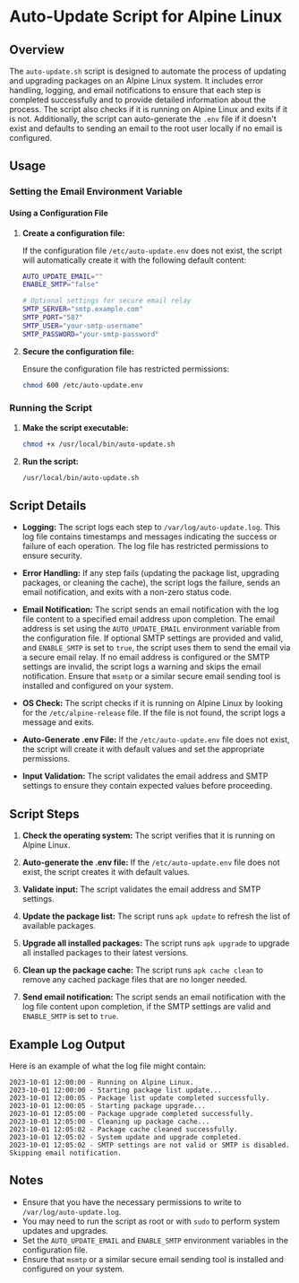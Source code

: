 # Auto-Update Script for Alpine Linux

## Overview

The `auto-update.sh` script is designed to automate the process of updating and upgrading packages on an Alpine Linux system. It includes error handling, logging, and email notifications to ensure that each step is completed successfully and to provide detailed information about the process. The script also checks if it is running on Alpine Linux and exits if it is not. Additionally, the script can auto-generate the `.env` file if it doesn't exist and defaults to sending an email to the root user locally if no email is configured.

## Usage

### Setting the Email Environment Variable

#### Using a Configuration File

1. **Create a configuration file:**

   If the configuration file `/etc/auto-update.env` does not exist, the script will automatically create it with the following default content:

   ```sh
   AUTO_UPDATE_EMAIL=""
   ENABLE_SMTP="false"

   # Optional settings for secure email relay
   SMTP_SERVER="smtp.example.com"
   SMTP_PORT="587"
   SMTP_USER="your-smtp-username"
   SMTP_PASSWORD="your-smtp-password"
   ```

2. **Secure the configuration file:**

   Ensure the configuration file has restricted permissions:

   ```sh
   chmod 600 /etc/auto-update.env
   ```

### Running the Script

1. **Make the script executable:**

   ```sh
   chmod +x /usr/local/bin/auto-update.sh
   ```

2. **Run the script:**

   ```sh
   /usr/local/bin/auto-update.sh
   ```

## Script Details

- **Logging:**
  The script logs each step to `/var/log/auto-update.log`. This log file contains timestamps and messages indicating the success or failure of each operation. The log file has restricted permissions to ensure security.

- **Error Handling:**
  If any step fails (updating the package list, upgrading packages, or cleaning the cache), the script logs the failure, sends an email notification, and exits with a non-zero status code.

- **Email Notification:**
  The script sends an email notification with the log file content to a specified email address upon completion. The email address is set using the `AUTO_UPDATE_EMAIL` environment variable from the configuration file. If optional SMTP settings are provided and valid, and `ENABLE_SMTP` is set to `true`, the script uses them to send the email via a secure email relay. If no email address is configured or the SMTP settings are invalid, the script logs a warning and skips the email notification. Ensure that `msmtp` or a similar secure email sending tool is installed and configured on your system.

- **OS Check:**
  The script checks if it is running on Alpine Linux by looking for the `/etc/alpine-release` file. If the file is not found, the script logs a message and exits.

- **Auto-Generate .env File:**
  If the `/etc/auto-update.env` file does not exist, the script will create it with default values and set the appropriate permissions.

- **Input Validation:**
  The script validates the email address and SMTP settings to ensure they contain expected values before proceeding.

## Script Steps

1. **Check the operating system:**
   The script verifies that it is running on Alpine Linux.

2. **Auto-generate the .env file:**
   If the `/etc/auto-update.env` file does not exist, the script creates it with default values.

3. **Validate input:**
   The script validates the email address and SMTP settings.

4. **Update the package list:**
   The script runs `apk update` to refresh the list of available packages.

5. **Upgrade all installed packages:**
   The script runs `apk upgrade` to upgrade all installed packages to their latest versions.

6. **Clean up the package cache:**
   The script runs `apk cache clean` to remove any cached package files that are no longer needed.

7. **Send email notification:**
   The script sends an email notification with the log file content upon completion, if the SMTP settings are valid and `ENABLE_SMTP` is set to `true`.

## Example Log Output

Here is an example of what the log file might contain:

```log
2023-10-01 12:00:00 - Running on Alpine Linux.
2023-10-01 12:00:00 - Starting package list update...
2023-10-01 12:00:05 - Package list update completed successfully.
2023-10-01 12:00:05 - Starting package upgrade...
2023-10-01 12:05:00 - Package upgrade completed successfully.
2023-10-01 12:05:00 - Cleaning up package cache...
2023-10-01 12:05:02 - Package cache cleaned successfully.
2023-10-01 12:05:02 - System update and upgrade completed.
2023-10-01 12:05:02 - SMTP settings are not valid or SMTP is disabled. Skipping email notification.
```

## Notes

- Ensure that you have the necessary permissions to write to `/var/log/auto-update.log`.
- You may need to run the script as root or with `sudo` to perform system updates and upgrades.
- Set the `AUTO_UPDATE_EMAIL` and `ENABLE_SMTP` environment variables in the configuration file.
- Ensure that `msmtp` or a similar secure email sending tool is installed and configured on your system.
